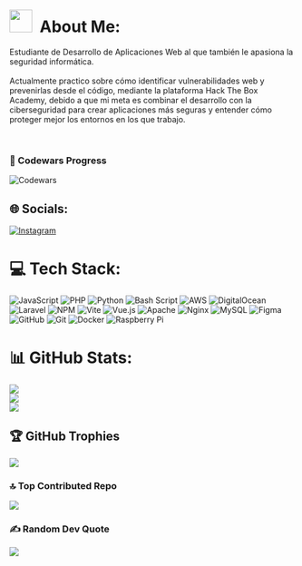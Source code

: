 <link href="https://fonts.googleapis.com/css2?family=Poppins:wght@400;700&display=swap" rel="stylesheet">

# <img src="https://i.giphy.com/media/v1.Y2lkPTc5MGI3NjExbzYycjFxa2xkdzY5enQzaG1hdHcwcDRqZXY0bXlxMXV4MGViZTJzcCZlcD12MV9pbnRlcm5hbF9naWZfYnlfaWQmY3Q9Zw/c0Jwn0I22a3XHgPaft/giphy.gif" width="40px">&nbsp; About Me:

Estudiante de Desarrollo de Aplicaciones Web al que también le apasiona la seguridad informática.<br><br>Actualmente practico sobre cómo identificar vulnerabilidades web y prevenirlas desde el código, mediante la plataforma Hack The Box Academy, debido a que mi meta es combinar el desarrollo con la ciberseguridad para crear aplicaciones más seguras y entender cómo proteger mejor los entornos en los que trabajo.

<br/>

### 🧠 Codewars Progress
![Codewars](https://www.codewars.com/users/TU_USUARIO/badges/large)

## 🌐 Socials:
[![Instagram](https://img.shields.io/badge/Instagram-%23E4405F.svg?logo=Instagram&logoColor=white)](https://instagram.com/ericksonsterling) 

# 💻 Tech Stack:
![JavaScript](https://img.shields.io/badge/javascript-%23323330.svg?style=for-the-badge&logo=javascript&logoColor=%23F7DF1E) ![PHP](https://img.shields.io/badge/php-%23777BB4.svg?style=for-the-badge&logo=php&logoColor=white) ![Python](https://img.shields.io/badge/python-3670A0?style=for-the-badge&logo=python&logoColor=ffdd54) ![Bash Script](https://img.shields.io/badge/bash_script-%23121011.svg?style=for-the-badge&logo=gnu-bash&logoColor=white) ![AWS](https://img.shields.io/badge/AWS-%23FF9900.svg?style=for-the-badge&logo=amazon-aws&logoColor=white) ![DigitalOcean](https://img.shields.io/badge/DigitalOcean-%230167ff.svg?style=for-the-badge&logo=digitalOcean&logoColor=white) ![Laravel](https://img.shields.io/badge/laravel-%23FF2D20.svg?style=for-the-badge&logo=laravel&logoColor=white) ![NPM](https://img.shields.io/badge/NPM-%23CB3837.svg?style=for-the-badge&logo=npm&logoColor=white) ![Vite](https://img.shields.io/badge/vite-%23646CFF.svg?style=for-the-badge&logo=vite&logoColor=white) ![Vue.js](https://img.shields.io/badge/vue.js-%2335495e.svg?style=for-the-badge&logo=vuedotjs&logoColor=%234FC08D) ![Apache](https://img.shields.io/badge/apache-%23D42029.svg?style=for-the-badge&logo=apache&logoColor=white) ![Nginx](https://img.shields.io/badge/nginx-%23009639.svg?style=for-the-badge&logo=nginx&logoColor=white) ![MySQL](https://img.shields.io/badge/mysql-4479A1.svg?style=for-the-badge&logo=mysql&logoColor=white) ![Figma](https://img.shields.io/badge/figma-%23F24E1E.svg?style=for-the-badge&logo=figma&logoColor=white) ![GitHub](https://img.shields.io/badge/github-%23121011.svg?style=for-the-badge&logo=github&logoColor=white) ![Git](https://img.shields.io/badge/git-%23F05033.svg?style=for-the-badge&logo=git&logoColor=white) ![Docker](https://img.shields.io/badge/docker-%230db7ed.svg?style=for-the-badge&logo=docker&logoColor=white) ![Raspberry Pi](https://img.shields.io/badge/-Raspberry_Pi-C51A4A?style=for-the-badge&logo=Raspberry-Pi)
# 📊 GitHub Stats:
![](https://github-readme-stats.vercel.app/api?username=D3rk1us&theme=dark&hide_border=false&include_all_commits=true&count_private=true)<br/>
![](https://nirzak-streak-stats.vercel.app/?user=D3rk1us&theme=dark&hide_border=false)<br/>
![](https://github-readme-stats.vercel.app/api/top-langs/?username=D3rk1us&theme=dark&hide_border=false&include_all_commits=true&count_private=true&layout=compact)

## 🏆 GitHub Trophies
![](https://github-profile-trophy.vercel.app/?username=D3rk1us&theme=tokyonight&no-frame=true&no-bg=false&margin-w=4)

### 🔝 Top Contributed Repo
![](https://github-contributor-stats.vercel.app/api?username=D3rk1us&limit=5&theme=tokyonight&combine_all_yearly_contributions=true)

### ✍️ Random Dev Quote
![](https://quotes-github-readme.vercel.app/api?type=horizontal&theme=tokyonight)

<!-- Proudly created with GPRM ( https://gprm.itsvg.in ) -->







<!-- <link href="https://fonts.googleapis.com/css2?family=Poppins:wght@400;700&display=swap" rel="stylesheet">

<h1 align="center" style="font-family: 'Poppins', sans-serif;">Hola, soy Erickson Sterling Peña <img src="https://media.giphy.com/media/hvRJCLFzcasrR4ia7z/giphy.gif" width="35"></h1>

## <img src="https://i.giphy.com/media/v1.Y2lkPTc5MGI3NjExbzYycjFxa2xkdzY5enQzaG1hdHcwcDRqZXY0bXlxMXV4MGViZTJzcCZlcD12MV9pbnRlcm5hbF9naWZfYnlfaWQmY3Q9Zw/c0Jwn0I22a3XHgPaft/giphy.gif" width="40px">&nbsp;***Sobre Mí***

<div style="font-family: 'Poppins', sans-serif;">
<p>¡Bienvenido! Mi nombre es Erickson Sterling Peña. Actualmente estoy enfocado en el desarrollo de aplicaciones multiplataforma utilizando <strong>Dart</strong> y <strong>Flutter</strong>. Comencé mi camino en la programación con Java, lo que me dio una base sólida en programación orientada a objetos. A lo largo del tiempo, también he adquirido experiencia en <strong>Bash scripting</strong> y <strong>Python</strong> para tareas de automatización y scripts.</p>

<p>Me apasiona crear aplicaciones eficientes y escalables que funcionen bien en diversos sistemas. Gracias a mi experiencia con tecnologías de código abierto y entornos Linux, tengo una mentalidad práctica y una fuerte motivación por seguir aprendiendo y perfeccionando mis habilidades constantemente.</p>

### 🌟 **Puntos Destacados:**
- 📱 Enfocado en el desarrollo de apps **multiplataforma con Dart y Flutter**.
- ☕ Inicié en la programación con **Java**, fortaleciendo mis fundamentos en POO.
- 🐧 Familiarizado con entornos **Linux** y automatización usando **Bash**.
- 🐍 Con conocimientos en **Python** para scripts y pequeñas herramientas.
- 🧠 Apasionado por resolver problemas y aprender nuevas tecnologías.
</div>
</br>

## 🛠️ Mis Herramientas Favoritas

### 👨‍💻 Lenguajes de Programación
<p>
    <a href="#"><img alt="Dart" src="https://img.shields.io/badge/Dart%20-%230175C2.svg?logo=dart&logoColor=white"></a>
    <a href="#"><img alt="Flutter" src="https://img.shields.io/badge/Flutter%20-%2302569B.svg?logo=flutter&logoColor=white"></a>
    <a href="#"><img alt="Java" src="https://img.shields.io/badge/Java%20-%23ED8B00.svg?logo=java&logoColor=white"></a>
    <a href="#"><img alt="Python" src="https://img.shields.io/badge/Python%20-%233776AB.svg?logo=python&logoColor=white"></a>
    <a href="#"><img alt="Bash" src="https://img.shields.io/badge/Bash%20-%234EAA25.svg?logo=gnu-bash&logoColor=white"></a>
</p>

### 🏗️ Herramientas de Linux y Scripting
<p>
    <a href="#"><img alt="Linux" src="https://img.shields.io/badge/Linux%20-%23FCC624.svg?logo=linux&logoColor=black"></a>
    <a href="#"><img alt="Shell Scripting" src="https://img.shields.io/badge/Shell_Scripting%20-%23121011.svg?logo=gnu-bash&logoColor=white"></a>
</p>

### 🗄️ Control de Versiones
<p>
    <a href="#"><img alt="Git" src="https://img.shields.io/badge/Git%20-%23F05033.svg?logo=git&logoColor=white"></a>
</p>

### 💻 Software y Herramientas
<p>
    <a href="#"><img alt="VS Code" src="https://img.shields.io/badge/VS%20Code-0078d7.svg?logo=visual-studio-code&logoColor=white"></a>
    <a href="#"><img alt="Android Studio" src="https://img.shields.io/badge/Android%20Studio-%233DDC84.svg?logo=android-studio&logoColor=white"></a>
    <a href="#"><img alt="Vim" src="https://img.shields.io/badge/Vim%20-%23019733.svg?logo=vim&logoColor=white"></a>
    <a href="#"><img alt="GitHub" src="https://img.shields.io/badge/GitHub%20-%23181717.svg?logo=github&logoColor=white"></a>
</p>
</br>

## ⚙️ &nbsp;Estadísticas de GitHub
<p align="center">
<a href="https://github.com/D3rk1us">
  <img height="180em" src="https://github-readme-stats-eight-theta.vercel.app/api?username=D3rk1us&show_icons=true&theme=algolia&include_all_commits=true&count_private=true"/>
  <img height="180em" src="https://github-readme-stats-eight-theta.vercel.app/api/top-langs/?username=D3rk1us&layout=compact&langs_count=8&theme=algolia"/>
</a>
</p>
-->
